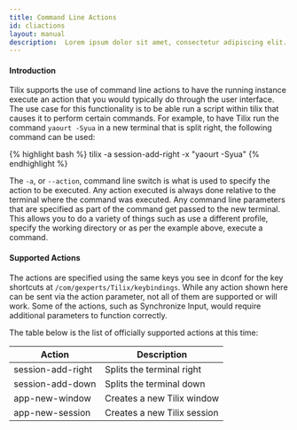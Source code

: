 ```yaml
---
title: Command Line Actions
id: cliactions
layout: manual
description:  Lorem ipsum dolor sit amet, consectetur adipiscing elit. In lacinia finibus ullamcorper. Fusce dictum sagittis eros nec interdum. Ut et posuere leo. Morbi at augue quis augue convallis euismod ac et dui. 
---
```

#### Introduction

Tilix supports the use of command line actions to have the running instance execute an action that you would typically do through the user interface. The use case for this functionality is to be able run a script within tilix that causes it to perform certain commands. For example, to have Tilix run the command ```yaourt -Syua``` in a new terminal that is split right, the following command can be used:


{% highlight bash %}
tilix -a session-add-right -x "yaourt -Syua"
{% endhighlight %}

The ```-a```, or ```--action```, command line switch is what is used to specify the action to be executed. Any action executed is always done relative to the terminal where the command was executed. Any command line parameters that are specified as part of the command get passed to the new terminal. This allows you to do a variety of things such as use a different profile, specify the working directory or as per the example above, execute a command.

#### Supported Actions

The actions are specified using the same keys you see in dconf for the key shortcuts at ```/com/gexperts/Tilix/keybindings```. While any action shown here can be sent via the action parameter, not all of them are supported or will work. Some of the actions, such as Synchronize Input, would require additional parameters to function correctly.

The table below is the list of officially supported actions at this time:

Action | Description
-------|------------
session-add-right | Splits the terminal right
session-add-down | Splits the terminal down
app-new-window | Creates a new Tilix window
app-new-session | Creates a new Tilix session
